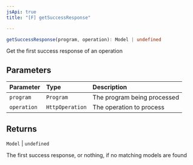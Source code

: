 ```yaml
---
jsApi: true
title: "[F] getSuccessResponse"

---
```

```ts
getSuccessResponse(program, operation): Model | undefined
```

Get the first success response of an operation

## Parameters

| Parameter | Type | Description |
| :------ | :------ | :------ |
| `program` | `Program` | The program being processed |
| `operation` | `HttpOperation` | The operation to process |

## Returns

`Model` \| `undefined`

The first success response, or nothing, if no matching models are found
